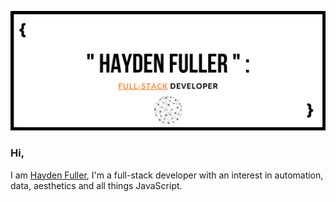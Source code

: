 ![haydenfullerBanner](https://raw.githubusercontent.com/haydenf/haydenf/master/images/haydenBanner1.png)

### Hi, 

I am [Hayden Fuller](https://www.linkedin.com/in/hayden-f-0b1110154/), I'm a full-stack developer with an interest in automation, data, aesthetics and all things JavaScript.
